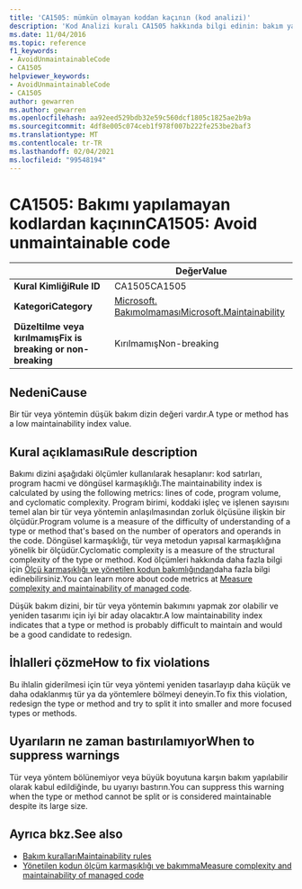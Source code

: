 ```yaml
---
title: 'CA1505: mümkün olmayan koddan kaçının (kod analizi)'
description: 'Kod Analizi kuralı CA1505 hakkında bilgi edinin: bakım yapılamayan koddan kaçının'
ms.date: 11/04/2016
ms.topic: reference
f1_keywords:
- AvoidUnmaintainableCode
- CA1505
helpviewer_keywords:
- AvoidUnmaintainableCode
- CA1505
author: gewarren
ms.author: gewarren
ms.openlocfilehash: aa92eed529bdb32e59c560dcf1805c1825ae2b9a
ms.sourcegitcommit: 4df8e005c074ceb1f978f007b222fe253be2baf3
ms.translationtype: MT
ms.contentlocale: tr-TR
ms.lasthandoff: 02/04/2021
ms.locfileid: "99548194"
---
```

# <a name="ca1505-avoid-unmaintainable-code"></a><span data-ttu-id="8c770-103">CA1505: Bakımı yapılamayan kodlardan kaçının</span><span class="sxs-lookup"><span data-stu-id="8c770-103">CA1505: Avoid unmaintainable code</span></span>

| | <span data-ttu-id="8c770-104">Değer</span><span class="sxs-lookup"><span data-stu-id="8c770-104">Value</span></span> |
|-|-|
| <span data-ttu-id="8c770-105">**Kural Kimliği**</span><span class="sxs-lookup"><span data-stu-id="8c770-105">**Rule ID**</span></span> |<span data-ttu-id="8c770-106">CA1505</span><span class="sxs-lookup"><span data-stu-id="8c770-106">CA1505</span></span>|
| <span data-ttu-id="8c770-107">**Kategori**</span><span class="sxs-lookup"><span data-stu-id="8c770-107">**Category**</span></span> |[<span data-ttu-id="8c770-108">Microsoft. Bakımolmaması</span><span class="sxs-lookup"><span data-stu-id="8c770-108">Microsoft.Maintainability</span></span>](maintainability-warnings.md)|
| <span data-ttu-id="8c770-109">**Düzeltilme veya kırılmamış**</span><span class="sxs-lookup"><span data-stu-id="8c770-109">**Fix is breaking or non-breaking**</span></span> |<span data-ttu-id="8c770-110">Kırılmamış</span><span class="sxs-lookup"><span data-stu-id="8c770-110">Non-breaking</span></span>|

## <a name="cause"></a><span data-ttu-id="8c770-111">Nedeni</span><span class="sxs-lookup"><span data-stu-id="8c770-111">Cause</span></span>

<span data-ttu-id="8c770-112">Bir tür veya yöntemin düşük bakım dizin değeri vardır.</span><span class="sxs-lookup"><span data-stu-id="8c770-112">A type or method has a low maintainability index value.</span></span>

## <a name="rule-description"></a><span data-ttu-id="8c770-113">Kural açıklaması</span><span class="sxs-lookup"><span data-stu-id="8c770-113">Rule description</span></span>

<span data-ttu-id="8c770-114">Bakımı dizini aşağıdaki ölçümler kullanılarak hesaplanır: kod satırları, program hacmi ve döngüsel karmaşıklığı.</span><span class="sxs-lookup"><span data-stu-id="8c770-114">The maintainability index is calculated by using the following metrics: lines of code, program volume, and cyclomatic complexity.</span></span> <span data-ttu-id="8c770-115">Program birimi, koddaki işleç ve işlenen sayısını temel alan bir tür veya yöntemin anlaşılmasından zorluk ölçüsüne ilişkin bir ölçüdür.</span><span class="sxs-lookup"><span data-stu-id="8c770-115">Program volume is a measure of the difficulty of understanding of a type or method that's based on the number of operators and operands in the code.</span></span> <span data-ttu-id="8c770-116">Döngüsel karmaşıklığı, tür veya metodun yapısal karmaşıklığına yönelik bir ölçüdür.</span><span class="sxs-lookup"><span data-stu-id="8c770-116">Cyclomatic complexity is a measure of the structural complexity of the type or method.</span></span> <span data-ttu-id="8c770-117">Kod ölçümleri hakkında daha fazla bilgi için [Ölçü karmaşıklığı ve yönetilen kodun bakımlığından](/visualstudio/code-quality/code-metrics-values)daha fazla bilgi edinebilirsiniz.</span><span class="sxs-lookup"><span data-stu-id="8c770-117">You can learn more about code metrics at [Measure complexity and maintainability of managed code](/visualstudio/code-quality/code-metrics-values).</span></span>

<span data-ttu-id="8c770-118">Düşük bakım dizini, bir tür veya yöntemin bakımını yapmak zor olabilir ve yeniden tasarımı için iyi bir aday olacaktır.</span><span class="sxs-lookup"><span data-stu-id="8c770-118">A low maintainability index indicates that a type or method is probably difficult to maintain and would be a good candidate to redesign.</span></span>

## <a name="how-to-fix-violations"></a><span data-ttu-id="8c770-119">İhlalleri çözme</span><span class="sxs-lookup"><span data-stu-id="8c770-119">How to fix violations</span></span>

<span data-ttu-id="8c770-120">Bu ihlalin giderilmesi için tür veya yöntemi yeniden tasarlayıp daha küçük ve daha odaklanmış tür ya da yöntemlere bölmeyi deneyin.</span><span class="sxs-lookup"><span data-stu-id="8c770-120">To fix this violation, redesign the type or method and try to split it into smaller and more focused types or methods.</span></span>

## <a name="when-to-suppress-warnings"></a><span data-ttu-id="8c770-121">Uyarıların ne zaman bastırılamıyor</span><span class="sxs-lookup"><span data-stu-id="8c770-121">When to suppress warnings</span></span>

<span data-ttu-id="8c770-122">Tür veya yöntem bölünemiyor veya büyük boyutuna karşın bakım yapılabilir olarak kabul edildiğinde, bu uyarıyı bastırın.</span><span class="sxs-lookup"><span data-stu-id="8c770-122">You can suppress this warning when the type or method cannot be split or is considered maintainable despite its large size.</span></span>

## <a name="see-also"></a><span data-ttu-id="8c770-123">Ayrıca bkz.</span><span class="sxs-lookup"><span data-stu-id="8c770-123">See also</span></span>

- [<span data-ttu-id="8c770-124">Bakım kuralları</span><span class="sxs-lookup"><span data-stu-id="8c770-124">Maintainability rules</span></span>](maintainability-warnings.md)
- [<span data-ttu-id="8c770-125">Yönetilen kodun ölçüm karmaşıklığı ve bakımma</span><span class="sxs-lookup"><span data-stu-id="8c770-125">Measure complexity and maintainability of managed code</span></span>](/visualstudio/code-quality/code-metrics-values)
